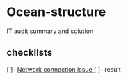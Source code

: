 # Ocean-structure

IT audit summary and solution

## checkllsts

[ ]- <a href="./doc/network.md">Network connection issue </a>
[ ]- result
